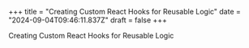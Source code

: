 +++
title = "Creating Custom React Hooks for Reusable Logic"
date = "2024-09-04T09:46:11.837Z"
draft = false
+++

Creating Custom React Hooks for Reusable Logic
        